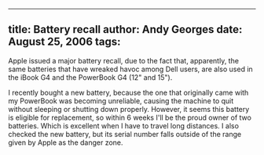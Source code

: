 -----
title:  Battery recall
author: Andy Georges
date: August 25, 2006
tags: 
-----







Apple issued a major battery recall, due to the fact that, apparently,
the same batteries that have wreaked havoc among Dell users, are also
used in the iBook G4 and the PowerBook G4 (12" and 15").


I recently bought a new battery, because the one that originally came
with my PowerBook was becoming unreliable, causing the machine to quit
without sleeping or shutting down properly. However, it seems this
battery is eligible for replacement, so within 6 weeks I'll be the proud
owner of two batteries. Which is excellent when I have to travel long
distances. I also checked the new battery, but its serial number falls
outside of the range given by Apple as the danger zone.





